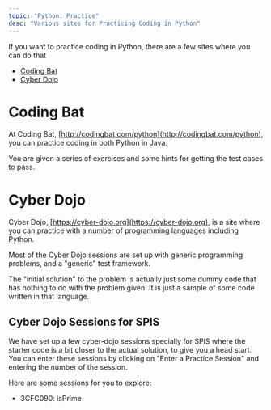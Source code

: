 ```yaml
---
topic: "Python: Practice"
desc: "Various sites for Practicing Coding in Python"
---
```



If you want to practice coding in Python, there are a few sites where you can do that

* [Coding Bat](http://codingbat.com/python)
* [Cyber Dojo](https://cyber-dojo.org)

# Coding Bat 

At Coding Bat, [http://codingbat.com/python](http://codingbat.com/python), you can practice coding in both Python in Java.

You are given a series of exercises and some hints for getting the test cases to pass.

# Cyber Dojo

Cyber Dojo, [https://cyber-dojo.org](https://cyber-dojo.org), is a site where you can practice with a number of programming languages including Python.

Most of the Cyber Dojo sessions are set up with generic programming problems, and a "generic" test framework.

The "initial solution" to the problem is actually just some dummy code that has nothing to do with the problem given.  It is just a 
sample of some code written in that language.

## Cyber Dojo Sessions for SPIS

We have set up a few cyber-dojo sessions specially for SPIS where the starter code is a bit closer to the actual solution, 
to give you a head start.    You can enter these sessions by clicking on "Enter a Practice Session" and entering the number of the session.

Here are some sessions for you to explore:

* 3CFC090:  isPrime



